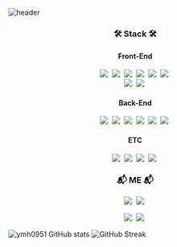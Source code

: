 ![header](https://capsule-render.vercel.app/api?type=Soft&color=auto&height=150&section=header&text=Minho%20Github&fontSize=80)

<h3 align="center">🛠 Stack 🛠</h3>

<h4 align="center">Front-End</h4>

<p align="center">
  <img src="https://img.shields.io/badge/HTML5-E34F26?style=flat-square&logo=html5&logoColor=white"/></a>&nbsp  
  <img src="https://img.shields.io/badge/CSS3-1572B6?style=flat-square&logo=css3&logoColor=white"/></a>&nbsp  
  <img src="https://img.shields.io/badge/JavaScript-F7DF1E?style=flat-square&logo=javascript&logoColor=white"/></a>&nbsp 
  <img src="https://img.shields.io/badge/TypeScript-3178C6?style=flat-square&logo=typescript&logoColor=white"/></a>&nbsp
  <img src="https://img.shields.io/badge/jQuery-0769AD?style=flat-square&logo=jquery&logoColor=white"/></a>&nbsp  
  <img src="https://img.shields.io/badge/vue.js-4FC08D?style=flat-square&logo=vue.js&logoColor=white"/></a>&nbsp 
  <br>
  <img src="https://img.shields.io/badge/Webpack-8DD6F9?style=flat-square&logo=Webpack&logoColor=white"/></a>&nbsp
  <img src="https://img.shields.io/badge/Bootstrap-7952B3?style=flat-square&logo=Bootstrap&logoColor=white"/></a>&nbsp
</p>

<h4 align="center">Back-End</h4>

<p align="center">
<img src="https://img.shields.io/badge/Node.js-339933?style=flat-square&logo=Node.js&logoColor=white"/></a>&nbsp 
<img src="https://img.shields.io/badge/Express-000000?style=flat-square&logo=Express&logoColor=white"/></a>&nbsp 
<img src="https://img.shields.io/badge/MySQL-4479A1?style=flat-square&logo=MySQL&logoColor=white"/></a>&nbsp 
<img src="https://img.shields.io/badge/Sequelize-52B0E7?style=flat-square&logo=Sequelize&logoColor=white"/></a>&nbsp 
<img src="https://img.shields.io/badge/MongoDB-47A248?style=flat-square&logo=MongoDB&logoColor=white"/></a>&nbsp 
<img src="https://img.shields.io/badge/Socket.io-010101?style=flat-square&logo=Socket.io&logoColor=white"/></a>&nbsp 

</p>

<h4 align="center">ETC</h4>

<p align="center">
  <img src="https://img.shields.io/badge/Adobe Photoshop-31A8FF?style=flat-square&logo=Adobe Photoshop&logoColor=white"/></a>&nbsp 
  <img src="https://img.shields.io/badge/Adobe Illustrator-FF9A00?style=flat-square&logo=Adobe Illustrator&logoColor=white"/></a>&nbsp 
  <img src="https://img.shields.io/badge/npm-CB3837?style=flat-square&logo=npm&logoColor=white"/></a>&nbsp
  <img src="https://img.shields.io/badge/Jest-C21325?style=flat-square&logo=Jest&logoColor=white"/></a>&nbsp 
</p>
  
<h3 align="center">📬 ME 📬</h3>

<p align="center">
  <img src="https://img.shields.io/badge/ymh0951@kakao.com-FFCD00?style=flat-square&logo=KakaoTalk&logoColor=white"/></a>&nbsp
  <img src="https://img.shields.io/badge/ymh0951@naver.com-03C75A?style=flat-square&logo=Naver&logoColor=white"/></a>&nbsp
</p>

<p align="center">
    <a href="https://www.facebook.com/profile.php?id=100003937776695"><img src="https://img.shields.io/badge/Facebook-1877F2?style=flat-square&logo=facebook&logoColor=white&link=https://www.facebook.com/profile.php?id=100003937776695"/></a>&nbsp 
  <a href="https://www.instagram.com/_elated_mh/"><img src="https://img.shields.io/badge/Instagram-E4405F?style=flat-square&logo=instagram&logoColor=white&link=instagram.com/codebychloe"/></a>&nbsp 
</p>

![ymh0951 GitHub stats](https://github-readme-stats.vercel.app/api?username=ymh0951&show_icons=true&theme=dracula)
![GitHub Streak](http://github-readme-streak-stats.herokuapp.com?user=ymh0951&theme=dracula&hide_border=true&date_format=M%20j%5B%2C%20Y%5D)
